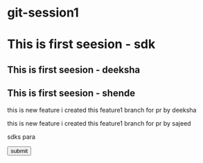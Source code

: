 # git-session1
<h1>This is first seesion - sdk</h1>
<h2>This is first seesion - deeksha</h2>   
<h2>This is first seesion - shende</h2>   
<p>this is new feature i created this feature1 branch for pr by deeksha</p>

<p>this is new feature i created this feature1 branch for pr by sajeed</p>
<p>sdks para</p>

<button>submit</button>



